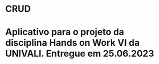 # CRUD

# Aplicativo para o projeto da disciplina Hands on Work VI da UNIVALI. Entregue em 25.06.2023
